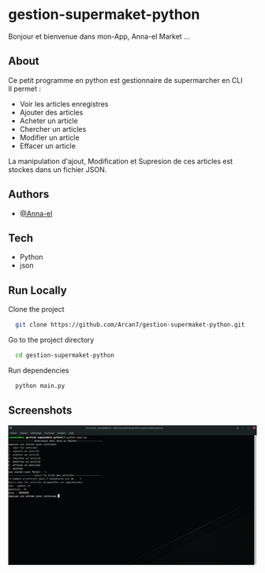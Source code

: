 # gestion-supermaket-python

Bonjour et bienvenue dans mon-App, Anna-el Market ...

## About
Ce petit programme en python est gestionnaire de supermarcher en CLI <br>
Il permet :
- Voir les articles enregistres
- Ajouter des articles
- Acheter un article
- Chercher un articles 
- Modifier un article
- Effacer un article

La manipulation d'ajout, Modification et Supresion de ces articles est stockes dans un fichier JSON.

## Authors

- [@Anna-el](https://github.com/Arcan7)


## Tech

- Python
- json 


## Run Locally

Clone the project

```bash
  git clone https://github.com/Arcan7/gestion-supermaket-python.git
```

Go to the project directory

```bash
  cd gestion-supermaket-python
```

Run dependencies

```bash
  python main.py
```


## Screenshots

![App Screenshot](img/ex.png)

